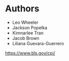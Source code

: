 # Authors
- Leo Wheeler
- Jackson Popelka
- Kimnarlee Tran
- Jacob Brown
- Liliana Guevara-Guerrero


https://www.bls.gov/cpi/
